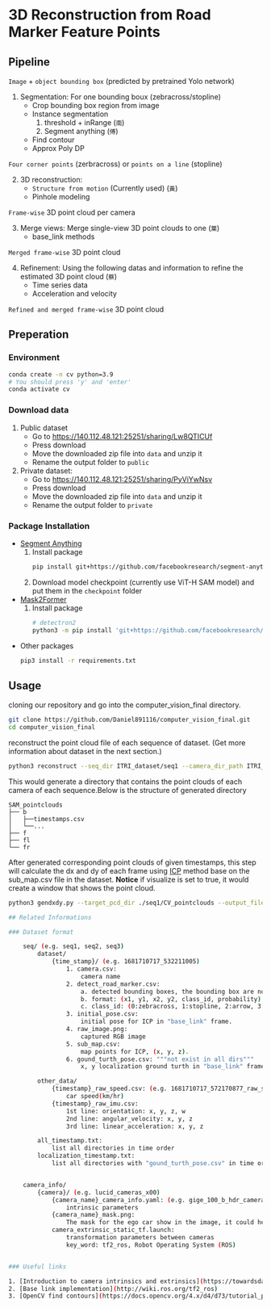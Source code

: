 # 3D Reconstruction from Road Marker Feature Points

## Pipeline

`Image` + `object bounding box` (predicted by pretrained Yolo network)

1. Segmentation: For one bounding boux (zebracross/stopline)
    - Crop bounding box region from image
    - Instance segmentation
        1. threshold + inRange (`南`)
        2. Segment anything  (`傅`)
    - Find contour
    - Approx Poly DP

`Four corner points` (zerbracross) or `points on a line` (stopline)

2. 3D reconstruction:
    - `Structure from motion` (Currently used) (`黃`)
    - Pinhole modeling

`Frame-wise` 3D point cloud per camera

3. Merge views: Merge single-view 3D point clouds to one (`葉`)
    - base_link methods

`Merged frame-wise` 3D point cloud

4. Refinement: Using the following datas and information to refine the estimated 3D point cloud (`蔡`)
    - Time series data
    - Acceleration and velocity

`Refined and merged frame-wise` 3D point cloud

## Preperation

### Environment
```bash
conda create -n cv python=3.9
# You should press 'y' and 'enter'
conda activate cv
```

### Download data

1. Public dataset
    - Go to https://140.112.48.121:25251/sharing/Lw8QTICUf
    - Press download
    - Move the downloaded zip file into `data` and unzip it
    - Rename the output folder to  `public`
2. Private dataset:
    - Go to https://140.112.48.121:25251/sharing/PyViYwNsv
    - Press download
    - Move the downloaded zip file into `data` and unzip it
    - Rename the output folder to  `private`

### Package Installation

- [Segment Anything](https://github.com/facebookresearch/segment-anything)
    1. Install package
        ```bash
        pip install git+https://github.com/facebookresearch/segment-anything.git
        ```
    2. Download model checkpoint (currently use ViT-H SAM model) and put them in the `checkpoint` folder
- [Mask2Former](https://github.com/facebookresearch/Mask2Former)
    1. Install package
        ```bash
        # detectron2
        python3 -m pip install 'git+https://github.com/facebookresearch/detectron2.git'
        ```
- Other packages
    ```bash
    pip3 install -r requirements.txt
    ```

## Usage

cloning our repository and go into the computer_vision_final directory.
```bash
git clone https://github.com/Daniel891116/computer_vision_final.git
cd computer_vision_final
```

reconstruct the point cloud file of each sequence of dataset. (Get more information about dataset in the next section.)
```bash
python3 reconstruct --seq_dir ITRI_dataset/seq1 --camera_dir_path ITRI_dataset/camera_info/lucid_cameras_x00 --segment_method SAM
```

This would generate a directory that contains the point clouds of each camera of each sequence.Below is the structure of generated directory

    SAM_pointclouds
    ├── b
    │   ├──timestamps.csv
    │   └──...
    ├── f
    ├── fl
    └── fr

After generated corresponding point clouds of given timestamps, this step will calculate the dx and dy of each frame using [ICP](https://zhuanlan.zhihu.com/p/107218828) method base on the sub_map.csv file in the dataset. **Notice** if visualize is set to true, it would create a window that shows the point cloud.
```bash
python3 gendxdy.py --target_pcd_dir ./seq1/CV_pointclouds --output_file solution/seq1/pred_pose.txt --seq_dir_path seq1 --visualize True```

## Related Informations

### Dataset format

    seq/ (e.g. seq1, seq2, seq3)
        dataset/
            {time_stamp}/ (e.g. 1681710717_532211005)
                1. camera.csv: 
                    camera name
                2. detect_road_marker.csv:
                    a. detected bounding boxes, the bounding box are not always correct.
                    b. format: (x1, y1, x2, y2, class_id, probability)
                    c. class_id: (0:zebracross, 1:stopline, 2:arrow, 3:junctionbox, 4:other)
                3. initial_pose.csv:
                    initial pose for ICP in "base_link" frame.
                4. raw_image.png:
                    captured RGB image
                5. sub_map.csv:
                    map points for ICP, (x, y, z).
                6. gound_turth_pose.csv: """not exist in all dirs"""
                    x, y localization ground turth in "base_link" frame.

        other_data/
            {timestamp}_raw_speed.csv: (e.g. 1681710717_572170877_raw_speed.csv)
                car speed(km/hr)
            {timestamp}_raw_imu.csv:
                1st line: orientation: x, y, z, w
                2nd line: angular_velocity: x, y, z
                3rd line: linear_acceleration: x, y, z

        all_timestamp.txt:
            list all directories in time order
        localization_timestamp.txt:
            list all directories with "gound_turth_pose.csv" in time order


    camera_info/
        {camera}/ (e.g. lucid_cameras_x00)
            {camera_name}_camera_info.yaml: (e.g. gige_100_b_hdr_camera_info.yaml)
                intrinsic parameters
            {camera_name}_mask.png:
                The mask for the ego car show in the image, it could help for decreasing some false alarms in detection.
            camera_extrinsic_static_tf.launch:
                transformation parameters between cameras
                key_word: tf2_ros, Robot Operating System (ROS)


### Useful links

1. [Introduction to camera intrinsics and extrinsics](https://towardsdatascience.com/what-are-intrinsic-and-extrinsic-camera-parameters-in-computer-vision-7071b72fb8ec)
2. [Base link implementation](http://wiki.ros.org/tf2_ros)
3. [OpenCV find contours](https://docs.opencv.org/4.x/d4/d73/tutorial_py_contours_begin.html)
